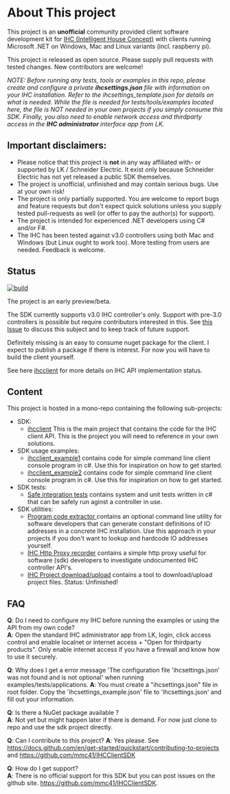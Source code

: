 # About This project

This project is an **unofficial** community provided client software development kit for [IHC (Intelligent House Concept)](https://www.lk.dk/professionel/produktoversigt/intelligente-systemer/ihc/) with clients running Microsoft .NET on Windows, Mac and Linux variants (incl. raspberry pi).

This project is released as open source. Please supply pull requests with tested changes. New contributors are welcome!

*NOTE: Before running any tests, tools or examples in this repo, please create and configure a private **ihcsettings.json** file with information on your IHC installation. Refer to the ihcsettings_template.json for details on what is needed. While the file is needed for tests/tools/examples located here, the file is NOT needed in your own projects if you simply consume this SDK. Finally, you also need to enable network access and thirdparty access in the **IHC administrator** interface app from LK.*

## Important disclaimers:

* Please notice that this project is **not** in any way affiliated with- or supported by LK / Schneider Electric. It exist only because Schneider Electric has not yet released a public SDK themselves.
* The project is unofficial, unfinished and may contain serious bugs. Use at your own risk!
* The project is only partially supported. You are welcome to report bugs and feature requests but don't expect quick solutions unless you supply tested pull-requests as well (or offer to pay the author(s) for support).
* The project is intended for experienced .NET developers using C# and/or F#.
* The IHC has been tested against v3.0 controllers using both Mac and Windows (but Linux ought to work too). More testing from users are needed. Feedback is welcome.

## Status

[![build](https://github.com/mmc41/IHCClientSDK/actions/workflows/build-validation.yml/badge.svg)](https://github.com/mmc41/IHCClientSDK/actions/workflows/build-validation.yml)

The project is an early preview/beta.

The SDK currently supports v3.0 IHC controller's only. Support with pre-3.0 controllers is possible but require contributors interested in this. See [this Issue](https://github.com/mmc41/IHCClientSDK/issues/1) to discuss this subject and to keep track of future support.

Definitely missing is an easy to consume nuget package for the client. I expect to publish a package if there is interest. For now you will have to build the client yourself. 

See here [ihcclient](ihcclient/README.md#Status) for more details on IHC API implementation status.

## Content

This project is hosted in a mono-repo containing the following sub-projects:

* SDK:
    * [ihcclient](ihcclient/README.md) This is the main project that contains the code for the IHC client API. This is the project you will need to reference in your own solutions.
* SDK usage examples:
    * [ihcclient_example1](examples/ihcclient_example1/README.md) contains code for simple command line client console program in c#. Use this for inspiration on how to get started.
    * [ihcclient_example2](examples/ihcclient_example2/README.md) contains code for simple command line client console program in c#. Use this for inspiration on how to get started.
* SDK tests:
    * [Safe integration tests](tests/safe_integration_tests/README.md) contains system and unit tests written in c# that can be safely run aginst a controller in use.
* SDK utilities:
    * [Program code extractor ](utilities/ihc_project_io_extractor/README.md) contains an optional command line utility for software developers that can generate constant definitions of IO addresses in a concrete IHC installation. Use this approach in your projects if you don't want to lookup and hardcode IO addresses yourself.
    * [IHC Http Proxy recorder](utilities/ihc_httpproxyrecorder/README.md) contains a simple http proxy useful for software (sdk) developers to investigate undocumented IHC controller API's.
    * [IHC Project download/upload](utilities/ihc_project_download_upload/README.md) contains a tool to download/upload project files. Status: Unfinished!

## FAQ

**Q**: Do I need to configure my IHC before running the examples or using the API from my own code?  
**A**: Open the standard IHC administrator app from LK, login, click access control and enable localnet or internet access + "Open for thirdparty products". Only enable internet access if you have a firewall and know how to use it securely. 

**Q**: Why does I get a error message 'The configuration file 'ihcsettings.json' was not found and is not optional' when running examples/tests/applications.
**A**: You must create a "ihcsettings.json" file in root folder. Copy the 'ihcsettings_example.json' file to 'ihcsettings.json' and fill out your information.

**Q**: Is there a NuGet package available ?  
**A**: Not yet but might happen later if there is demand. For now just clone to repo and use the sdk project directly.

**Q**: Can I contribute to this project?
**A**: Yes please. See https://docs.github.com/en/get-started/quickstart/contributing-to-projects and https://github.com/mmc41/IHCClientSDK

**Q**: How do I get support?  
**A**: There is no official support for this SDK but you can post issues on the github site. https://github.com/mmc41/IHCClientSDK.
